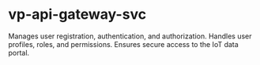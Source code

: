 # vp-api-gateway-svc
Manages user registration, authentication, and authorization. Handles user profiles, roles, and permissions. Ensures secure access to the IoT data portal.
